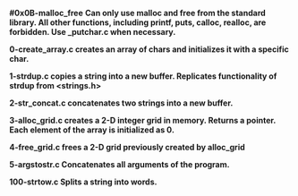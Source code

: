 **#0x0B-malloc_free**
**Can only use malloc and free from the standard library. All other functions, including printf, puts, calloc, realloc, are forbidden. Use _putchar.c when necessary.**

**0-create_array.c creates an array of chars and initializes it with a specific char.**

**1-strdup.c copies a string into a new buffer. Replicates functionality of strdup from <strings.h>**

**2-str_concat.c concatenates two strings into a new buffer.**

**3-alloc_grid.c creates a 2-D integer grid in memory. Returns a pointer. Each element of the array is initialized as 0.**

**4-free_grid.c frees a 2-D grid previously created by alloc_grid**

**5-argstostr.c Concatenates all arguments of the program.**

**100-strtow.c Splits a string into words.**
